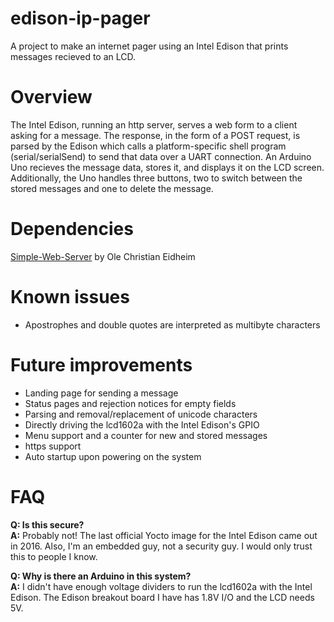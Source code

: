 # edison-ip-pager
A project to make an internet pager using an Intel Edison that prints messages recieved to an LCD. 

# Overview
The Intel Edison, running an http server, serves a web form to a client asking for a message. The response, in the form of a POST request,
is parsed by the Edison which calls a platform-specific shell program (serial/serialSend) to send that data over a UART connection. An Arduino
Uno recieves the message data, stores it, and displays it on the LCD screen. Additionally, the Uno handles three buttons, two to switch between
the stored messages and one to delete the message.

# Dependencies
[Simple-Web-Server](https://gitlab.com/eidheim/Simple-Web-Server) by Ole Christian Eidheim

# Known issues
* Apostrophes and double quotes are interpreted as multibyte characters

# Future improvements
* Landing page for sending a message
* Status pages and rejection notices for empty fields
* Parsing and removal/replacement of unicode characters
* Directly driving the lcd1602a with the Intel Edison's GPIO
* Menu support and a counter for new and stored messages
* https support
* Auto startup upon powering on the system

# FAQ
<p>
<b>Q: Is this secure?</b>
<br><b>A:</b> Probably not! The last official Yocto image for the Intel Edison came out in 2016. Also, I'm an embedded guy, not a security guy.
I would only trust this to people I know.
</p>
<p>
<b>Q: Why is there an Arduino in this system?</b>
<br><b>A:</b> I didn't have enough voltage dividers to run the lcd1602a with the Intel Edison. The Edison breakout board I have has 1.8V I/O and
the LCD needs 5V.
</p>
